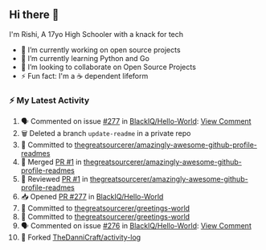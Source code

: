 ## Hi there 👋

I'm Rishi, A 17yo High Schooler with a knack for tech

- 🔭 I’m currently working on open source projects
- 🌱 I’m currently learning Python and Go
- 👯 I’m looking to collaborate on Open Source Projects
- ⚡ Fun fact: I'm a ☕ dependent lifeform



### ⚡ My Latest Activity

<!--START_SECTION:activity-->
1. 🗣 Commented on issue [#277](https://github.com/BlackIQ/Hello-World/issues/277) in [BlackIQ/Hello-World](https://github.com/BlackIQ/Hello-World): [View Comment](https://github.com/BlackIQ/Hello-World/issues/277#issuecomment-2670981495)
2. 🗑️ Deleted a branch `update-readme` in a private repo
3. 📝 Committed to [thegreatsourcerer/amazingly-awesome-github-profile-readmes](https://github.com/thegreatsourcerer/amazingly-awesome-github-profile-readmes/commit/23d1a385e28dbdc1b4f5cb0f75dea01c9e9d3531)
4. 🔀 Merged [PR #1](https://github.com/thegreatsourcerer/amazingly-awesome-github-profile-readmes/pull/1) in [thegreatsourcerer/amazingly-awesome-github-profile-readmes](https://github.com/thegreatsourcerer/amazingly-awesome-github-profile-readmes)
5. 🔎 Reviewed [PR #1](https://github.com/thegreatsourcerer/amazingly-awesome-github-profile-readmes/pull/1) in [thegreatsourcerer/amazingly-awesome-github-profile-readmes](https://github.com/thegreatsourcerer/amazingly-awesome-github-profile-readmes)
6. 📥 Opened [PR #277](https://github.com/BlackIQ/Hello-World/pull/277) in [BlackIQ/Hello-World](https://github.com/BlackIQ/Hello-World)
7. 📝 Committed to [thegreatsourcerer/greetings-world](https://github.com/thegreatsourcerer/greetings-world/commit/f5da5056e77ac4ff75d1c93c74143dabfeb5fa1c)
8. 📝 Committed to [thegreatsourcerer/greetings-world](https://github.com/thegreatsourcerer/greetings-world/commit/64ac455ea12d08aa9503b9bc025bac91b1a2d126)
9. 🗣 Commented on issue [#276](https://github.com/BlackIQ/Hello-World/issues/276) in [BlackIQ/Hello-World](https://github.com/BlackIQ/Hello-World): [View Comment](https://github.com/BlackIQ/Hello-World/issues/276#issuecomment-2669326257)
10. 🍴 Forked [TheDanniCraft/activity-log](https://github.com/TheDanniCraft/activity-log)
<!--END_SECTION:activity-->
